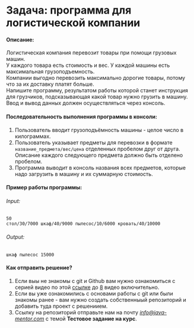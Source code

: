 # Задача: программа для логистической компании

#### Описание:
Логистическая компания перевозит товары при помощи грузовых машин.  
У каждого товара есть стоимость и вес.
У каждой машины есть максимальная грузоподъемность.  
Компании выгодно перевозить максимально дорогие товары, потому что за их доставку платят больше.  
Напишите программу, результатом работы которой станет инструкция для грузчиков, подсказывающая какой товар нужно грузить в машину.
Ввод и вывод данных должен осуществляться через консоль.

#### Последовательность выполнения программы в консоли:
1. Пользователь вводит грузоподъёмность машины - целое число в килограммах. 
2. Пользователь указывает предметы для перевозки в формате `название_предмета/вес/цена` отделенных пробелом друг от друга. Описание каждого следующего предмета должно быть отделено пробелом.
3. Программа выводит в консоль названия всех предметов, которые надо загрузить в машину и их суммарную стоимость. 

#### Пример работы программы:
###### Input:
`50`  
`стол/30/7000 шкаф/40/9000 пылесос/10/6000 кровать/40/10000`  
###### Output:
 `шкаф пылесос 15000 `
 
#### Как отправить решение?
1. Если выы не знакомы с git и Github вам нужно ознакомиться с серией видео по этой [ссылке](https://www.youtube.com/watch?v=DK2PsTcSFFM&list=PLg5SS_4L6LYstwxTEOU05E0URTHnbtA0l&index=1) до [8](https://www.youtube.com/watch?v=6N6JFynR0gM&list=PLg5SS_4L6LYstwxTEOU05E0URTHnbtA0l&index=8) видео включительно. 
2. Если вы уже ознакомились с основами работы с git или были  знакомы ранее - вам нужно создать собственныый репозиторий и добавить туда проект с решениием.
3. Ссылку на репозиторий отправьте нам на почту *info@java-mentor.com* с темой **Тестовое задание на курс**.  

